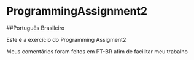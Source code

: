 # ProgrammingAssignment2
##Português Brasileiro

Este é a exercício do Programming Assigment2

Meus comentários foram feitos em PT-BR afim de facilitar meu trabalho
